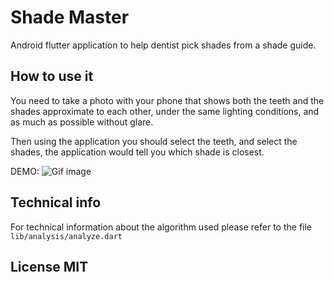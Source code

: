 # Shade Master

Android flutter application to help dentist pick shades from a shade guide.

## How to use it

You need to take a photo with your phone that shows both the teeth and the shades approximate to each other, under the same lighting conditions, and as much as possible without glare.

Then using the application you should select the teeth, and select the shades, the application would tell you which shade is closest.

DEMO:
![Gif image](https://media1.giphy.com/media/v1.Y2lkPTc5MGI3NjExbnd5Y3cxcXNhbHRqc2Z2bTJieGVvcjZ1ZnAwMGRod2p2M2swcGY4aCZlcD12MV9pbnRlcm5hbF9naWZfYnlfaWQmY3Q9Zw/A2ciVtQU9n0twS0Zxj/giphy.gif)

## Technical info

For technical information about the algorithm used please refer to the file `lib/analysis/analyze.dart`

## License MIT
